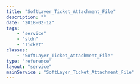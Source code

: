 ```yaml
---
title: "SoftLayer_Ticket_Attachment_File"
description: ""
date: "2018-02-12"
tags:
    - "service"
    - "sldn"
    - "Ticket"
classes:
    - "SoftLayer_Ticket_Attachment_File"
type: "reference"
layout: "service"
mainService : "SoftLayer_Ticket_Attachment_File"
---
```

